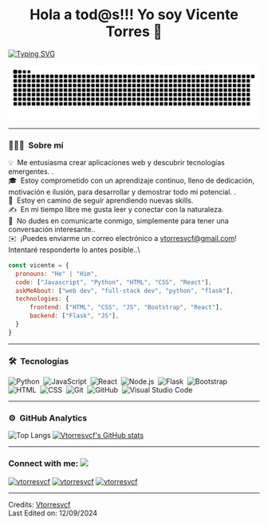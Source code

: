###

<h1 align="center">Hola a tod@s!!! Yo soy Vicente Torres 🤙<width="30px"></h1>

[![Typing SVG](https://readme-typing-svg.herokuapp.com?font=Robot-Bold&size=30&color=000000&center=true&vCenter=true&width=900&height=110&lines=Bienvenido+a+mi+perfil+de+Github;Yo+soy+programador+Full-Stack)](https://git.io/typing-svg)

<p align = "center">
	<img src = "https://github.com/7oSkaaa/7oSkaaa/blob/output/github-contribution-grid-snake.svg?" alt = "Snake Game"/>
</p>
<hr width="100%" >

### 👨🏻‍💻 &nbsp;Sobre mí

💡 &nbsp;Me entusiasma crear aplicaciones web y descubrir tecnologías emergentes. .\
🎓 &nbsp;Estoy comprometido con un aprendizaje continuo, lleno de dedicación, motivación e ilusión, para desarrollar y demostrar todo mi potencial. .\
🌱 &nbsp;Estoy en camino de seguir aprendiendo nuevas skills.\
✍️ &nbsp;En mi tiempo libre me gusta leer y conectar con la naturaleza.\
💬 &nbsp;No dudes en comunicarte conmigo, simplemente para tener una conversación interesante..\
✉️ &nbsp;¡Puedes enviarme un correo electrónico a vtorresvcf@gmail.com! Intentaré responderte lo antes posible..\

```javascript
const vicente = {
  pronouns: "He" | "Him",
  code: ["Javascript", "Python", "HTML", "CSS", "React"],
  askMeAbout: ["web dev", "full-stack dev", "python", "flask"],
  technologies: {
      frontend: ["HTML", "CSS", "JS", "Bootstrap", "React"],
      backend: ["Flask", "JS"],
  }
}
```


<hr width="100%" >

### 🛠 &nbsp;Tecnologías

![Python](https://img.shields.io/badge/-Python-05122A?style=flat&logo=python)&nbsp;
![JavaScript](https://img.shields.io/badge/-JavaScript-05122A?style=flat&logo=javascript)&nbsp;
![React](https://img.shields.io/badge/-React-05122A?style=flat&logo=react)&nbsp;
![Node.js](https://img.shields.io/badge/-Node.js-05122A?style=flat&logo=node.js)&nbsp;
![Flask](https://img.shields.io/badge/-Flask-05122A?style=flat&logo=flask)&nbsp;
![Bootstrap](https://img.shields.io/badge/-Bootstrap-05122A?style=flat&logo=bootstrap&logoColor=563D7C)\
![HTML](https://img.shields.io/badge/-HTML-05122A?style=flat&logo=HTML5)&nbsp;
![CSS](https://img.shields.io/badge/-CSS-05122A?style=flat&logo=CSS3&logoColor=1572B6)&nbsp;
![Git](https://img.shields.io/badge/-Git-05122A?style=flat&logo=git)&nbsp;
![GitHub](https://img.shields.io/badge/-GitHub-05122A?style=flat&logo=github)&nbsp;
![Visual Studio Code](https://img.shields.io/badge/-Visual%20Studio%20Code-05122A?style=flat&logo=visual-studio-code&logoColor=007ACC)&nbsp;

<hr width="100%" >

### ⚙️ &nbsp;GitHub Analytics

<p align="center">

![Top Langs](https://github-readme-stats.vercel.app/api/top-langs/?username=vtorresvcf&layout=compact)
[![Vtorresvcf's GitHub stats](https://github-readme-stats.vercel.app/api?username=vtorresvcf)](https://github.com/vtorresvcf/vtorresvcf)
</p>

<hr width="100%" >

<h3 align="left">Connect with me: <img src='https://raw.githubusercontent.com/ShahriarShafin/ShahriarShafin/main/Assets/handshake.gif' width="100px"> </h3>
<p align="left">
<a href="https://www.linkedin.com/in/vicente-torres-luna/" target="blank"><img align="center" src="https://raw.githubusercontent.com/rahuldkjain/github-profile-readme-generator/master/src/images/icons/Social/linked-in-alt.svg" alt="vtorresvcf" height="30" width="40" /></a>
<a href="https://www.instagram.com/vtorresvcf/" target="blank"><img align="center" src="https://raw.githubusercontent.com/rahuldkjain/github-profile-readme-generator/master/src/images/icons/Social/instagram.svg" alt="vtorresvcf" height="30" width="40" /></a>
<a href = 'https://www.github.com/vtorresvcf'> <img width = '32px' align= 'center' src="https://raw.githubusercontent.com/rahulbanerjee26/githubAboutMeGenerator/main/icons/github.svg" alt="vtorresvcf" height="30" width="40"/></a>
  
</p>

<hr width="100%" >

Credits: [Vtorresvcf](https://github.com/Vtorresvcf)
<br>
Last Edited on: 12/09/2024



